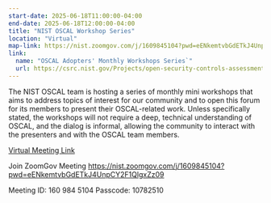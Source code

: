 ```yaml
---
start-date: 2025-06-18T11:00:00-04:00
end-date: 2025-06-18T12:00:00-04:00
title: "NIST OSCAL Workshop Series"
location: "Virtual"
map-link: https://nist.zoomgov.com/j/1609845104?pwd=eENkemtvbGdETkJ4UnpCY2F1QlgxZz09
link:
  name: "OSCAL Adopters' Monthly Workshops Series`"
  url: https://csrc.nist.gov/Projects/open-security-controls-assessment-language/oscal-adopters-workshops
---
```


The NIST OSCAL team is hosting a series of monthly mini workshops that aims to address topics of interest for our community and to open this forum for its members to present their OSCAL-related work. Unless specifically stated, the workshops will not require a deep, technical understanding of OSCAL, and the dialog is informal, allowing the community to interact with the presenters and with the OSCAL team members.


[Virtual Meeting Link](https://nist.zoomgov.com/j/1609845104?pwd=eENkemtvbGdETkJ4UnpCY2F1QlgxZz09)

Join ZoomGov Meeting
https://nist.zoomgov.com/j/1609845104?pwd=eENkemtvbGdETkJ4UnpCY2F1QlgxZz09

Meeting ID: 160 984 5104
Passcode: 10782510

